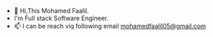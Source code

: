 - 👋 Hi,This  Mohamed Faalil.
- I'm Full stack Software Engineer. 
- 📫 I can be reach viq following email mohamedfaalil05@gmail.com

<!---
MohamedFaalil/MohamedFaalil is a ✨ special ✨ repository because its `README.md` (this file) appears on your GitHub profile.
You can click the Preview link to take a look at your changes.
--->
